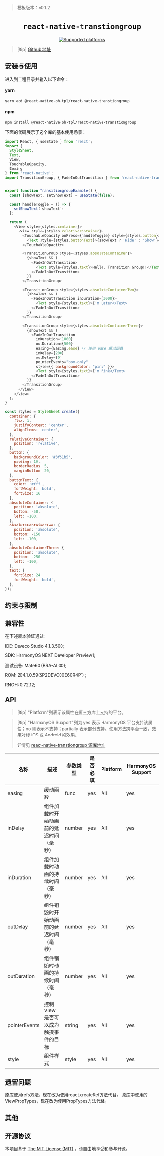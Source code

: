 > 模板版本：v0.1.2

<p align="center">
  <h1 align="center"> <code>react-native-transtiongroup</code> </h1>
</p>
<p align="center">
     <a href="https://github.com/madsleejensen/react-native-transitiongroup/blob/master/README.md">
        <img src="https://img.shields.io/badge/platforms-android%20%7C%20ios%20%7C%20harmony%20-lightgrey.svg" alt="Supported platforms" />
    </a>
</p>


> [!tip] [Github 地址](https://github.com/react-native-oh-library/react-native-transitiongroup)

## 安装与使用

进入到工程目录并输入以下命令：

<!-- tabs:start -->

#### **yarn**

```bash
yarn add @react-native-oh-tpl/react-native-transtiongroup
```

#### **npm**

```bash
npm install @react-native-oh-tpl/react-native-transtiongroup
```

<!-- tabs:end -->

下面的代码展示了这个库的基本使用场景：

```js
import React, { useState } from 'react';
import {
  StyleSheet,
  Text,
  View,
  TouchableOpacity,
  Easing
} from 'react-native';
import TransitionGroup, { FadeInOutTransition } from 'react-native-transitiongroup';


export function TransitiongroupExample() {
  const [showText, setShowText] = useState(false);

  const handleToggle = () => {
    setShowText(!showText);
  };

  return (
    <View style={styles.container}>
      <View style={styles.relativeContainer}>
        <TouchableOpacity onPress={handleToggle} style={styles.button}>
          <Text style={styles.buttonText}>{showText ? 'Hide' : 'Show'}</Text>
        </TouchableOpacity>

        <TransitionGroup style={styles.absoluteContainer}>
          {showText && (
            <FadeInOutTransition>
              <Text style={styles.text}>Hello, Transition Group!!</Text>
            </FadeInOutTransition>
          )}
        </TransitionGroup>

        <TransitionGroup style={styles.absoluteContainerTwo}>
          {showText && (
            <FadeInOutTransition inDuration={3000}>
              <Text style={styles.text}>I'm Later</Text>
            </FadeInOutTransition>
          )}
        </TransitionGroup>

        <TransitionGroup style={styles.absoluteContainerThree}>
          {showText && (
            <FadeInOutTransition
              inDuration={1000}
              outDuration={500}
              easing={Easing.ease} // 使用 ease 缓动函数
              inDelay={200}
              outDelay={0}
              pointerEvents="box-only"
              style={{ backgroundColor: "pink" }}>
              <Text style={styles.text}>I'm Pink</Text>
            </FadeInOutTransition>
          )}
        </TransitionGroup>
      </View>
    </View>
  );
}

const styles = StyleSheet.create({
  container: {
    flex: 1,
    justifyContent: 'center',
    alignItems: 'center',
  },
  relativeContainer: {
    position: 'relative',
  },
  button: {
    backgroundColor: '#3f51b5',
    padding: 10,
    borderRadius: 5,
    marginBottom: 20,
  },
  buttonText: {
    color: '#fff',
    fontWeight: 'bold',
    fontSize: 16,
  },
  absoluteContainer: {
    position: 'absolute',
    bottom: -50,
    left: -100,
  },
  absoluteContainerTwo: {
    position: 'absolute',
    bottom: -150,
    left: -100,
  },
  absoluteContainerThree: {
    position: 'absolute',
    bottom: -250,
    left: -100,
  },
  text: {
    fontSize: 24,
    fontWeight: 'bold',
  },
});

```

## 约束与限制

## 兼容性

在下述版本验证通过:

IDE: Deveco Studio 4.1.3.500;

SDK: HarmonyOS NEXT Developer Preview1;

测试设备: Mate60 (BRA-AL00);

ROM: 204.1.0.59(SP2DEVC00E60R4P1) ;

RNOH: 0.72.12;

## API

> [!tip] "Platform"列表示该属性在原三方库上支持的平台。

> [!tip] "HarmonyOS Support"列为 yes 表示 HarmonyOS 平台支持该属性；no 则表示不支持；partially 表示部分支持。使用方法跨平台一致，效果对标 iOS 或 Android 的效果。
>
> 详情见 [react-native-transtiongroup 源库地址](https://github.com/imchintan/react-native-transtiongroup/blob/master/README.md)

| 名称          | 描述                                | 参数类型 | 是否必填 | Platform | HarmonyOS Support |
| ------------- | ---------------------------------- | -------- | -------- | -------- | ----------------- |
| easing        | 缓动函数                            | func     | yes      | All      | yes               |
| inDelay       | 组件加载时开始动画前的延迟时间（毫秒） | number   | yes      | All      | yes               |
| inDuration    | 组件加载时动画的持续时间（毫秒）      | number   | yes      | All      | yes               |
| outDelay      | 组件销毁时开始动画前的延迟时间（毫秒） | number   | yes      | All      | yes              |
| outDuration   | 组件销毁时动画的持续时间（毫秒）      | number   | yes      | All      | yes              |
| pointerEvents | 控制View是否可以成为触摸事件的目标    | string   | yes      | All      | yes              |
| style         | 组件样式                            | style   | yes      | All      | yes              |

## 遗留问题

原库使用refs方法，现在改为使用react.createRef方法代替。
原库中使用的ViewPropTypes，现在改为使用PropTypes方法代替。

## 其他

## 开源协议

本项目基于 [The MIT License (MIT)](https://github.com/imchintan/react-native-transtiongroup/blob/master/package.json) ，请自由地享受和参与开源。